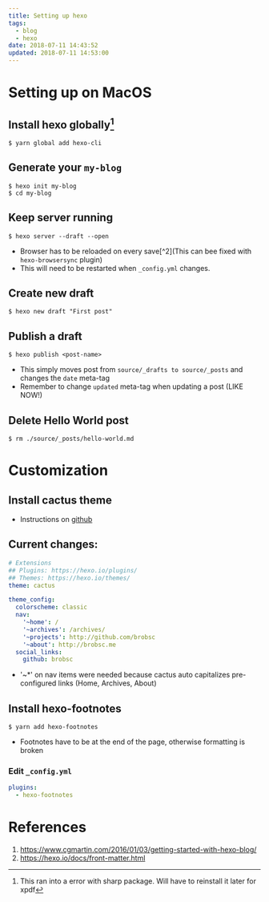 ```yaml
---
title: Setting up hexo
tags:
  - blog
  - hexo
date: 2018-07-11 14:43:52
updated: 2018-07-11 14:53:00
---
```



# Setting up on MacOS

## Install hexo globally[^1]

    $ yarn global add hexo-cli

## Generate your `my-blog`

    $ hexo init my-blog
    $ cd my-blog

## Keep server running

    $ hexo server --draft --open

* Browser has to be reloaded on every save[^2](This can bee fixed with `hexo-browsersync` plugin)
* This will need to be restarted when `_config.yml` changes.

## Create new draft

    $ hexo new draft "First post"

## Publish a draft

    $ hexo publish <post-name>

* This simply moves post from `source/_drafts to source/_posts` and changes the `date` meta-tag
* Remember to change `updated` meta-tag when updating a post (LIKE NOW!)

## Delete Hello World post

    $ rm ./source/_posts/hello-world.md

# Customization

## Install cactus theme

* Instructions on [github](https://github.com/probberechts/hexo-theme-cactus)

## Current changes:

```yaml (_config.yml)
# Extensions
## Plugins: https://hexo.io/plugins/
## Themes: https://hexo.io/themes/
theme: cactus

theme_config:
  colorscheme: classic
  nav:
    '~home': /
    '~archives': /archives/
    '~projects': http://github.com/brobsc
    '~about': http://brobsc.me
  social_links:
    github: brobsc
```

* '~*' on nav items were needed because cactus auto capitalizes pre-configured links (Home, Archives, About)

## Install hexo-footnotes

    $ yarn add hexo-footnotes

* Footnotes have to be at the end of the page, otherwise formatting is broken

### Edit `_config.yml`

```yaml (_config.yml)
plugins:
  - hexo-footnotes
```

# References

1. https://www.cgmartin.com/2016/01/03/getting-started-with-hexo-blog/
1. https://hexo.io/docs/front-matter.html

[^1]: This ran into a error with sharp package. Will have to reinstall it later for xpdf

